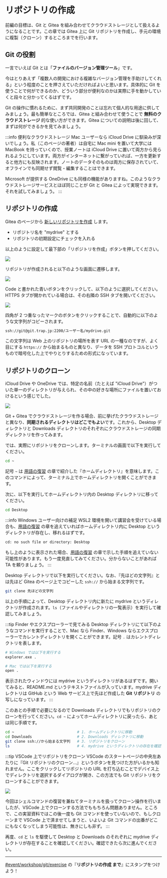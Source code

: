 # リポジトリの作成

前編の目標は、Git と Gitea を組み合わせてクラウドストレージとして扱えるようになることです。この章では Gitea 上に Git リポジトリを作成し、手元の環境に複製（クローン）するところまでを行います。

## Git の役割

一言でいえば Git とは「**ファイルのバージョン管理ツール**」です。

今はとりあえず「複数人の開発における複雑なバージョン管理を手助けしてくれる」という程度のことを押さえていただければよいと思います。具体的に Git を使うことで何ができるのか、どういう部分が便利なのかは実際に手を動かしていくと段々と分かってくるはずです。

Git の操作に慣れるために、まず共同開発のことは忘れて個人的な用途に供してみましょう。最も簡単なところでは、Gitea と組み合わせて使うことで **無料のクラウドストレージ** 的な使い方ができます。Gitea についての説明は後に回して、まずは何ができるかを見てみましょう。

:::info 便利なクラウドストレージ
Mac ユーザーなら iCloud Drive に馴染みが深いでしょう。私（このページの著者）は自宅に Mac mini を置いて大学には MacBook を持っていくので、授業ノートは iCloud Drive に置いて両方から見られるようにしています。両方がインターネットに繋がっていれば、一方を更新すると他方にも反映されます。ノートのデータそのものは両方に保存されていて、オフラインでも同期せず閲覧・編集することはできます。

Microsoft が提供する OneDrive にも同様の機能がありますね。このようなクラウドストレージサービスとほぼ同じことが Git と Gitea によって実現できます。それを試してみましょう。
:::

## リポジトリの作成

Gitea のページから [新しいリポジトリを作成](https://git.trap.jp/repo/create) します。

- リポジトリ名を "mydrive" とする
- リポジトリの初期設定にチェックを入れる

以上のように設定して最下部の「リポジトリを作成」ボタンを押してください。

![](https://md.trap.jp/uploads/upload_56c165c7bbf7b3894e1f42d953dad939.png)

リポジトリが作成されると以下のような画面に遷移します。

![](https://md.trap.jp/uploads/upload_8998ee308cd12e4cec0984e09ce3c26c.png)

Code と書かれた青いボタンをクリックして、以下のように選択してください。HTTPS タブが開かれている場合は、その右隣の SSH タブを開いてください。

![](https://md.trap.jp/uploads/upload_368aa3097d8929cec234113df297f47e.png)

四角が 2 つ重なったマークのボタンをクリックすることで、自動的に以下のような文字列がコピーされます。

```txt
ssh://git@git.trap.jp:2200/ユーザー名/mydrive.git
```

この文字列は Web 上のリポジトリの場所を表す URL の一種なのですが、よく目にする `https://` から始まるものと異なり、データを SSH プロトコルというもので暗号化した上でやりとりするための形式になっています。

## リポジトリのクローン

iCloud Drive や OneDrive では、特定の名前（たとえば "iCloud Drive"）がついた単一のディレクトリが与えられ、その中の好きな場所にファイルを置いておけるという感じでした。

![](https://md.trap.jp/uploads/upload_463a69fe38aad51ec9417420d5723876.png)


Git + Gitea でクラウドストレージを作る場合、前に挙げたクラウドストレージと異なり、**同期されるディレクトリはどこでもよい**です。これから、Desktop ディレクトリと Downloads ディレクトリのそれぞれにクラウドストレージの同期ディレクトリを作ってみます。

では、実際にリポジトリをクローンします。ターミナルの画面で以下を実行してください。

```sh
cd ~
```

記号 `~` は [用語の復習](/text/chapter-1/review.html) の章で紹介した『ホームディレクトリ』を意味します。このコマンドによって、ターミナル上でホームディレクトリを開くことができます。

次に、以下を実行してホームディレクトリ内の Desktop ディレクトリに移ってください。

```sh
cd Desktop
```

:::info Windows ユーザー向けの補足
WSL2 環境を開いて講習会を受けている場合も、[用語の復習](/text/chapter-1/review.html#windows-%E3%83%A6%E3%83%BC%E3%82%B5%E3%82%99%E3%83%BC%E3%81%AE%E6%96%B9%E3%81%B8) の章を追えていればホームディレクトリ内に Desktop というディレクトリが存在し、移れるはずです。

```txt
cd: no such file or directory: Desktop
```

もし上のように表示された場合、[用語の復習](/text/chapter-1/review.html#windows-%E3%83%A6%E3%83%BC%E3%82%B5%E3%82%99%E3%83%BC%E3%81%AE%E6%96%B9%E3%81%B8) の章で示した手順を追えていない可能性があります。もう一度見直してみてください。分からないことがあれば TA を頼りましょう。
:::

Desktop ディレクトリで以下を実行してください。なお、『先ほどの文字列』とは先ほど Gitea のページ上でコピーした `ssh://` から始まる文字列です。

```sh
git clone 先ほどの文字列
```

以上の手順によって、Desktop ディレクトリ内に新たに mydrive というディレクトリが作成されます。`ls`（ファイルやディレクトリの一覧表示）を実行して確認してみましょう。

:::tip Finder やエクスプローラーで見てみる
Desktop ディレクトリにて以下のようなコマンドを実行することで、Mac なら Finder、Windows ならエクスプローラーでカレントディレクトリを開くことができます。記号 `.` はカレントディレクトリを表します。

```sh
# Windows では以下を実行する
explorer.exe .

# Mac では以下を実行する
open .
```

表示されたウィンドウには mydrive というディレクトリがあるはずです。開いてみると、README.md というテキストファイルが入っています。mydrive ディレクトリは GitHub という Web サービス上で先ほど作成した **Git リポジトリ** の写しになっています。
:::

このあとの手順で必要になるので Downloads ディレクトリでもリポジトリのクローンを行ってください。`cd ~` によってホームディレクトリに戻ったら、あとは同じ手順です。

```sh
cd ~              　　　　　　　　 # 1. ホームディレクトリに移動
cd Downloads      　　　　　　　　 # 2. Downloads ディレクトリに移動
git clone ssh://から始まる文字列   # 3. リポジトリをクローン
ls                　　　　　　　　 # 4. mydrive というディレクトリの存在を確認
```

:::tip VSCode 上でリポジトリをクローン
VSCode のスタートページの中央左あたりに『Git リポジトリのクローン…』というボタンを見つけた方がいるかも知れません。ここをクリックしてリポジトリの URL を打ち込むことでデバイス上でディレクトリを選択するダイアログが開き、この方法でも Git リポジトリをクローンすることができます。

![](https://md.trap.jp/uploads/upload_db6e511be6ee2d1b002a87fd7945e529.png)

今回はシェルコマンドの復習を兼ねてターミナルを扱ってクローン操作を行いましたが、VSCode 上でクローンする方法でももちろん問題ありません。ところで、この実習資料ではこの後一度も Git コマンドを使っていないので、もしクローンまで VSCode 上で済ませてしまうと、いよいよ Git コマンドの出番がどこにもなくなってしまう可能性は、無きにしも非ず。
:::

再度、`cd` と `ls` を駆使して Desktop と Downloads のそれぞれに mydrive ディレクトリが存在することを確認してください。確認できたら次に進んでください。

---

[#event/workshop/git/exercise](https://q.trap.jp/channels/event/workshop/git/exercise) の『**リポジトリの作成 まで**』にスタンプをつけよう！